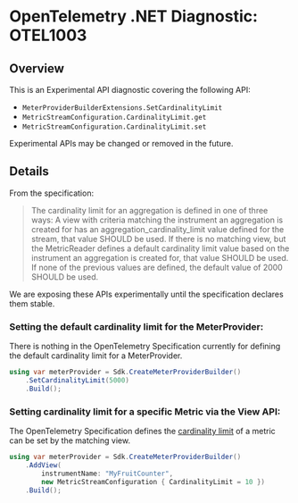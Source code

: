# OpenTelemetry .NET Diagnostic: OTEL1003

## Overview

This is an Experimental API diagnostic covering the following API:

* `MeterProviderBuilderExtensions.SetCardinalityLimit`
* `MetricStreamConfiguration.CardinalityLimit.get`
* `MetricStreamConfiguration.CardinalityLimit.set`

Experimental APIs may be changed or removed in the future.

## Details

From the specification:

> The cardinality limit for an aggregation is defined in one of three ways: A
> view with criteria matching the instrument an aggregation is created for has
> an aggregation_cardinality_limit value defined for the stream, that value
> SHOULD be used. If there is no matching view, but the MetricReader defines a
> default cardinality limit value based on the instrument an aggregation is
> created for, that value SHOULD be used. If none of the previous values are
> defined, the default value of 2000 SHOULD be used.

We are exposing these APIs experimentally until the specification declares them
stable.

### Setting the default cardinality limit for the MeterProvider:

There is nothing in the OpenTelemetry Specification currently for defining the
default cardinality limit for a MeterProvider.

```csharp
using var meterProvider = Sdk.CreateMeterProviderBuilder()
    .SetCardinalityLimit(5000)
    .Build();
```

### Setting cardinality limit for a specific Metric via the View API:

The OpenTelemetry Specification defines the [cardinality
limit](https://github.com/open-telemetry/opentelemetry-specification/blob/main/specification/metrics/sdk.md#cardinality-limits)
of a metric can be set by the matching view.

```csharp
using var meterProvider = Sdk.CreateMeterProviderBuilder()
    .AddView(
        instrumentName: "MyFruitCounter",
        new MetricStreamConfiguration { CardinalityLimit = 10 })
    .Build();
```
